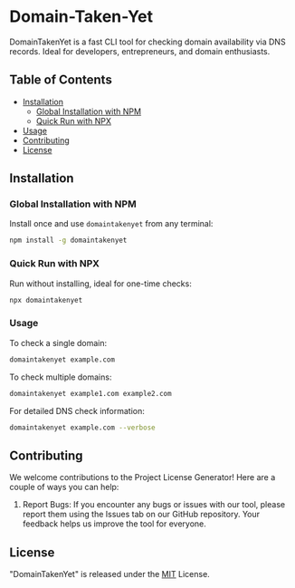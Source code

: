# Domain-Taken-Yet

DomainTakenYet is a fast CLI tool for checking domain availability via DNS records. Ideal for developers, entrepreneurs, and domain enthusiasts.

## Table of Contents

- [Installation](#installation)
  - [Global Installation with NPM](#global-installation-with-npm)
  - [Quick Run with NPX](#quick-run-with-npx)
- [Usage](#usage)
- [Contributing](#contributing)
- [License](#license)

## Installation

### Global Installation with NPM

Install once and use `domaintakenyet` from any terminal:

```bash
npm install -g domaintakenyet
```

### Quick Run with NPX

Run without installing, ideal for one-time checks:

```bash
npx domaintakenyet
```

### Usage

To check a single domain:

```bash
domaintakenyet example.com
```

To check multiple domains:

```bash
domaintakenyet example1.com example2.com
```

For detailed DNS check information:

```bash
domaintakenyet example.com --verbose
```

## Contributing

We welcome contributions to the Project License Generator! Here are a couple of ways you can help:

1. Report Bugs: If you encounter any bugs or issues with our tool, please report them using the Issues tab on our GitHub
   repository. Your feedback helps us improve the tool for everyone.

## License

"DomainTakenYet" is released under the [MIT](LICENSE) License.

